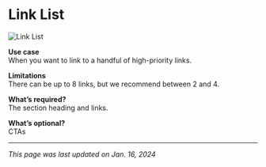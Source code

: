 # Link List

![Link List](/img/Link_List.png)

**Use case**<br>
When you want to link to a handful of high-priority links. 

**Limitations**<br>
There can be up to 8 links, but we recommend between 2 and 4.

**What’s required?**<br>
The section heading and links.

**What’s optional?**<br>
CTAs

***

*This page was last updated on Jan. 16, 2024*